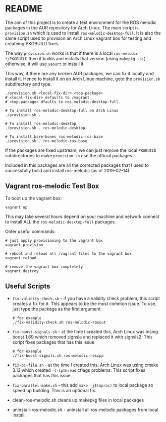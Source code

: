 # README

The aim of this project is to create a test environment for the ROS melodic packages in the AUR repository for Arch Linux. The main script is ``provision.sh`` which is used to install ``ros-melodic-desktop-full``.  It is also the same script used to provision an Arch Linux vagrant box for testing and createing PKGBUILD fixes.

The way ``provision.sh`` works is that if there is a local ``ros-melodic-*/PKGBUILD`` then it builds and installs that version (using ``makepkg -si``) otherwise, it will use ``yaourt`` to install it.

This way, if there are any broken AUR packages, we can fix it locally and install it. Hence to install it on an Arch Linux machine, goto the ``provision.sh`` subdirectory and type:

```
./provision.sh <local-fix-dir> <top-package>
# <local-fix-dir> defaults to /vagrant
# <top-package> dfaults to ros-melodic-desktop-full

# To install ros-melodic-desktop-full on Arch Linux
./provision.sh .

# To install ros-melodic-desktop
./provision.sh . ros-melodic-desktop

# To install bare-bones ros-melodic-ros-base
./provision.sh . ros-melodic-ros-base
```

If the packages are fixed upstream, we can just remove the local ``PKGBUILD`` subdirectories to make ``provision.sh`` use the official packages.

Included in this packages are all the corrected packages that I used to successfully build and install ros-melodic (as of 2019-02-14).

## Vagrant ros-melodic Test Box

To boot up the vagrant box:

```
vagrant up
```
This may take several hours depend on your machine and network connect to install ALL the ``ros-melodic-desktop-full`` packages. 

Ohter useful commands:

```
# just apply provisioning to the vagrant box
vagrant provision

# reboot and reload all /vagrant files to the vagrant box
vagrant reload

# remove the vagrant box completely
vagrant destroy
```

## Useful Scripts

* ``fix-validity-check.sh`` - if you have a validity check problem, this script creates a fix for it. This appears to be the most common issue. To use, just type the package as the first argument:
   
   ```
   # for example
   ./fix-validity-check.sh ros-melodic-rosout
   ```
* ``fix-boost-signals.sh`` - at the time I created this, Arch Linux was insing boost 1.69 which removed signsla and replaced it with signsls2. This script fixes packages that has this issue.

   ```
   # for example
   ./fix-boost-signals.sh ros-melodic-roscpp
   ```
* ``fix-pc-file.sh`` - at the time I created this, Arch Linux was using cmake 3.13 which created ``-l-lpthread`` cflags problems. This script fixes packages that has this issue.
* ``fix-parallel-make.sh`` - this add ``make -j$(nproc)`` to local package so speed up building. This is an optional fix.
* clean-ros-melodic.sh cleans up makepkg files in local packages
* uninstall-ros-melodic.sh - uninstall all ros-melodic packages from local install.
